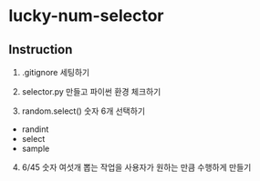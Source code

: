 # lucky-num-selector

## Instruction

1. .gitignore 세팅하기

2. selector.py 만들고 파이썬 환경 체크하기

3. random.select() 숫자 6개 선택하기

- randint
- select
- sample

4. 6/45 숫자 여섯개 뽑는 작업을 사용자가 원하는 만큼 수행하게 만들기
